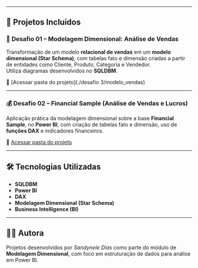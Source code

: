 
---

## 💼 Projetos Incluídos

### 🛒 **Desafio 01 – Modelagem Dimensional: Análise de Vendas**
Transformação de um modelo **relacional de vendas** em um **modelo dimensional (Star Schema)**, com tabelas fato e dimensão criadas a partir de entidades como Cliente, Produto, Categoria e Vendedor.  
Utiliza diagramas desenvolvidos no **SQLDBM**.

📂 [Acessar pasta do projeto](./desafio 3/modelo_vendas)

---

### 💰 **Desafio 02 – Financial Sample (Análise de Vendas e Lucros)**
Aplicação prática da modelagem dimensional sobre a base **Financial Sample**, no **Power BI**, com criação de tabelas fato e dimensão, uso de **funções DAX** e indicadores financeiros.

📂 [Acessar pasta do projeto](./financial_sample)

---

## 🛠️ Tecnologias Utilizadas
- **SQLDBM**  
- **Power BI**  
- **DAX**  
- **Modelagem Dimensional (Star Schema)**  
- **Business Intelligence (BI)**  

---

## 👩‍💻 Autora
Projetos desenvolvidos por *Sandynele Dias* como parte do módulo de **Modelagem Dimensional**, com foco em estruturação de dados para análise em Power BI.

